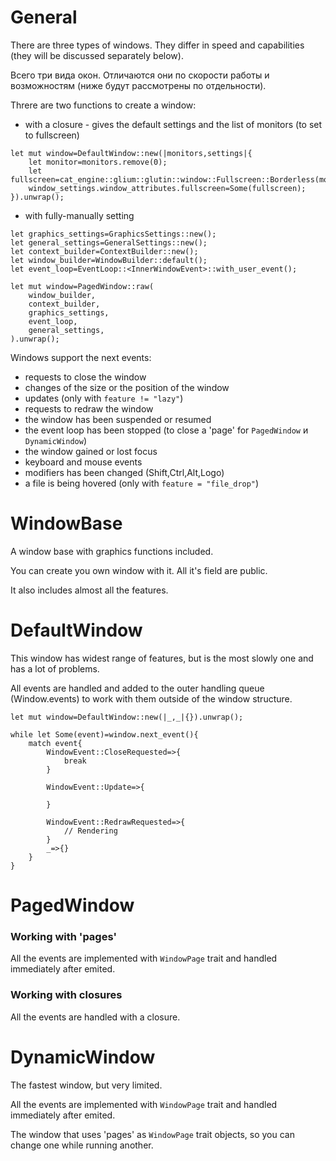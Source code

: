 # General

There are three types of windows. They differ in speed and capabilities (they will be discussed separately below).

Всего три вида окон. Отличаются они по скорости работы и возможностям (ниже будут рассмотрены по отдельности).

Threre are two functions to create a window:
 * with a closure - gives the default settings and the list of monitors (to set to fullscreen)
```
let mut window=DefaultWindow::new(|monitors,settings|{
    let monitor=monitors.remove(0);
    let fullscreen=cat_engine::glium::glutin::window::Fullscreen::Borderless(monitor);
    window_settings.window_attributes.fullscreen=Some(fullscreen);
}).unwrap();
```

* with fully-manually setting
```
let graphics_settings=GraphicsSettings::new();
let general_settings=GeneralSettings::new();
let context_builder=ContextBuilder::new();
let window_builder=WindowBuilder::default();
let event_loop=EventLoop::<InnerWindowEvent>::with_user_event();

let mut window=PagedWindow::raw(
    window_builder,
    context_builder,
    graphics_settings,
    event_loop,
    general_settings,
).unwrap();
```

Windows support the next events:
 - requests to close the window
 - changes of the size or the position of the window
 - updates (only with `feature != "lazy"`)
 - requests to redraw the window
 - the window has been suspended or resumed
 - the event loop has been stopped (to close a 'page' for `PagedWindow` и `DynamicWindow`)
 - the window gained or lost focus
 - keyboard and mouse events
 - modifiers has been changed (Shift,Ctrl,Alt,Logo)
 - a file is being hovered (only with `feature = "file_drop"`)

# WindowBase

A window base with graphics functions included.

You can create you own window with it.
All it's field are public.

It also includes almost all the features.

# DefaultWindow

This window has widest range of features, but is the most slowly one and has a lot of problems.

All events are handled and added to the outer handling queue (Window.events)
to work with them outside of the window structure.

```
let mut window=DefaultWindow::new(|_,_|{}).unwrap();

while let Some(event)=window.next_event(){
    match event{
        WindowEvent::CloseRequested=>{
            break
        }

        WindowEvent::Update=>{
            
        }

        WindowEvent::RedrawRequested=>{
            // Rendering
        }
        _=>{}
    }
}
```


# PagedWindow

### Working with 'pages'

All the events are implemented with `WindowPage` trait
and handled immediately after emited.


### Working with closures

All the events are handled with a closure.


# DynamicWindow

The fastest window, but very limited.

All the events are implemented with `WindowPage` trait
and handled immediately after emited.

The window that uses 'pages' as `WindowPage` trait objects,
so you can change one while running another.